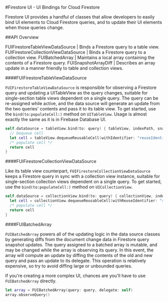 #Firestore UI - UI Bindings for Cloud Firestore

Firestore UI provides a handful of classes that allow developers to easily bind
UI elements to Cloud Firestore queries, and to update their UI elements when
those queries change.

##API Overview

FUIFirestoreTableViewDataSource      | Binds a Firestore query to a table view.
FUIFirestoreCollectionViewDataSource | Binds a Firestore query to a collection view.
FUIBatchedArray                      | Maintains a local array containing the contents of a Firestore query.
FUISnapshotArrayDiff                 | Describes an array update in a manner friendly to table and collection views.

####FUIFirestoreTableViewDataSource

`FUIFirestoreTableViewDataSource` is responsible for observing a Firestore query
and updating a UITableView as the query changes, suitable for single-section
table views dependent on a single query. The query can be re-assigned while
active, and the data source will generate an update from the two queries'
contents and pass it to its table view. To get started, use the
`bind(to:populateCell:)` method on `UITableView`. Usage is almost exactly the
same as it is in Firebase Database UI.

```swift
self.dataSource = tableView.bind(to: query) { tableView, indexPath, snapshot in
  // Dequeue cell
  let cell = tableView.dequeueReusableCell(withIdentifier: "reuseIdentifier", for: indexPath)
  /* populate cell */
  return cell
}
```

####FUIFirestoreCollectionViewDataSource

Like its table view counterpart, `FUIFirestoreCollectionViewDataSource` keeps a
Firestore query in sync with a collection view instance, suitable for
single-section collection views dependent on a single query. To get started, use
the `bind(to:populateCell:)` method on `UICollectionView`.

```swift
self.dataSource = collectionView.bind(to: query) { collectionView, indexPath, snap in
  let cell = collectionView.dequeueReusableCell(withReuseIdentifier: "reuseIdentifier", for: indexPath)
  /* populate cell */
  return cell
}
```

####FUIBatchedArray

`FUIBatchedArray` powers all of the updating logic in the data source classes
by generating diffs from the document change data in Firestore query snapshot
updates. The query assigned to a batched array is mutable, and may be changed
while the array is observing its query. In this event, the array will compute
an update by diffing the contents of the old and new query and pass an update
to its delegate. This operation is relatively expensive, so try to avoid diffing
large or unbounded queries.

If you're creating a more complex UI, chances are you'll have to use
`FUIBatchedArray` directly.

```swift
let array = FUIBatchedArray(query: query, delegate: self)
array.observeQuery()
```
